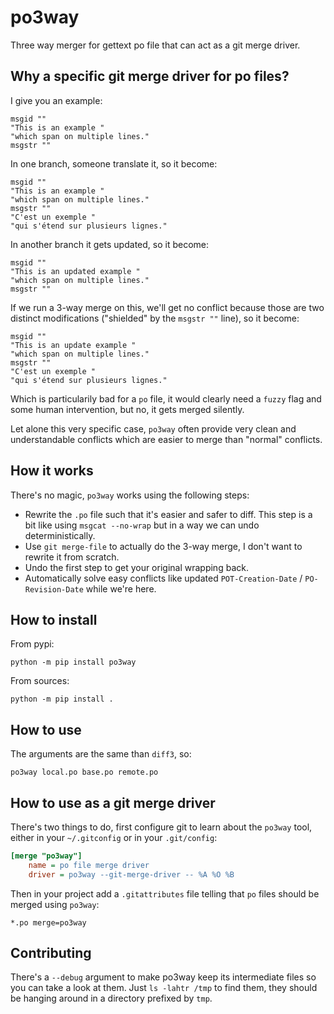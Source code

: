 # po3way

Three way merger for gettext po file that can act as a git merge driver.

## Why a specific git merge driver for po files?

I give you an example:

```po
msgid ""
"This is an example "
"which span on multiple lines."
msgstr ""
```

In one branch, someone translate it, so it become:

```po
msgid ""
"This is an example "
"which span on multiple lines."
msgstr ""
"C'est un exemple "
"qui s'étend sur plusieurs lignes."
```

In another branch it gets updated, so it become:

```po
msgid ""
"This is an updated example "
"which span on multiple lines."
msgstr ""
```

If we run a 3-way merge on this, we'll get no conflict because those
are two distinct modifications ("shielded" by the `msgstr ""` line),
so it become:

```po
msgid ""
"This is an update example "
"which span on multiple lines."
msgstr ""
"C'est un exemple "
"qui s'étend sur plusieurs lignes."
```

Which is particularily bad for a `po` file, it would clearly need a
`fuzzy` flag and some human intervention, but no, it gets merged
silently.

Let alone this very specific case, `po3way` often provide very clean
and understandable conflicts which are easier to merge than "normal"
conflicts.


## How it works

There's no magic, `po3way` works using the following steps:

- Rewrite the `.po` file such that it's easier and safer to diff. This
  step is a bit like using `msgcat --no-wrap` but in a way we can undo
  deterministically.
- Use `git merge-file` to actually do the 3-way merge, I don't want to
  rewrite it from scratch.
- Undo the first step to get your original wrapping back.
- Automatically solve easy conflicts like updated `POT-Creation-Date`
  / `PO-Revision-Date` while we're here.


## How to install

From pypi:

`python -m pip install po3way`

From sources:

`python -m pip install .`


## How to use

The arguments are the same than `diff3`, so:

`po3way local.po base.po remote.po`


## How to use as a git merge driver

There's two things to do, first configure git to learn about the
`po3way` tool, either in your `~/.gitconfig` or in your `.git/config`:

```ini
[merge "po3way"]
    name = po file merge driver
    driver = po3way --git-merge-driver -- %A %O %B
```

Then in your project add a `.gitattributes` file telling that `po`
files should be merged using `po3way`:

    *.po merge=po3way


## Contributing

There's a `--debug` argument to make po3way keep its intermediate
files so you can take a look at them. Just `ls -lahtr /tmp` to find
them, they should be hanging around in a directory prefixed by `tmp`.
